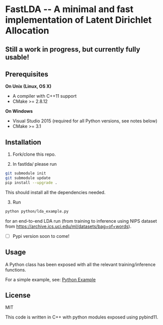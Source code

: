 # FastLDA -- A minimal and fast implementation of Latent Dirichlet Allocation

## Still a work in progress, but currently fully usable!

## Prerequisites

**On Unix (Linux, OS X)**

* A compiler with C++11 support
* CMake >= 2.8.12

**On Windows**

* Visual Studio 2015 (required for all Python versions, see notes below)
* CMake >= 3.1


## Installation

1. Fork/clone this repo.

2. In fastlda/ please run
```bash
git submodule init
git submodule update
pip install --upgrade .
```
This should install all the dependencies needed.

3. Run
```bash
python python/lda_example.py
```
for an end-to-end LDA run (from training to inference using NIPS dataset from https://archive.ics.uci.edu/ml/datasets/bag+of+words).

- [ ] Pypi version soon to come!

## Usage

A Python class has been exposed with all the relevant training/inference functions.

For a simple example, see: [Python Example](https://github.com/Arnie0426/FastLDA/blob/master/python/lda_example.py#L26-L51)

## License

MIT

This code is written in C++ with python modules exposed using pybind11.
